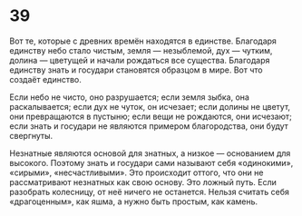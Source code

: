 # 39

Вот те, которые с древних времён находятся в единстве. Благодаря единству небо стало чистым, земля — незыблемой, дух — чутким, долина — цветущей и начали рождаться все существа. Благодаря единству знать и государи становятся образцом в мире. Вот что создаёт единство.

Если небо не чисто, оно разрушается; если земля зыбка, она раскалывается; если дух не чуток, он исчезает; если долины не цветут, они превращаются в пустыню; если вещи не рождаются, они исчезают; если знать и государи не являются примером благородства, они будут свергнуты.

Незнатные являются основой для знатных, а низкое — основанием для высокого. Поэтому знать и государи сами называют себя «одинокими», «сирыми», «несчастливыми». Это происходит оттого, что они не рассматривают незнатных как свою основу. Это ложный путь. Если разобрать колесницу, от неё ничего не останется. Нельзя считать себя «драгоценным», как яшма, а нужно быть простым, как камень.